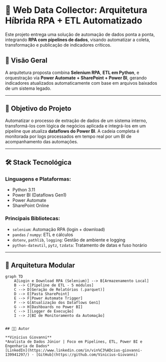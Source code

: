 # 🧠 Web Data Collector: Arquitetura Híbrida RPA + ETL Automatizado

Este projeto entrega uma solução de automação de dados ponta a ponta, integrando **RPA com pipelines de dados**, visando automatizar a coleta, transformação e publicação de indicadores críticos. 

## 🚀 Visão Geral

A arquitetura proposta combina **Selenium RPA**, **ETL em Python**, e orquestração via **Power Automate + SharePoint + Power BI**, gerando indicadores atualizados automaticamente com base em arquivos baixados de um sistema legado.

---

## 🎯 Objetivo do Projeto

Automatizar o processo de extração de dados de um sistema interno, transformá-los com lógica de negócios aplicada e integrá-los em um pipeline que atualiza **dataflows do Power BI**. A cadeia completa é monitorada por logs processados em tempo real por um BI de acompanhamento das automações.

---

## 🛠️ Stack Tecnológica

### Linguagens e Plataformas:
- Python 3.11
- Power BI (Dataflows Gen1)
- Power Automate
- SharePoint Online

### Principais Bibliotecas:
- `selenium`: Automação RPA (login + download)
- `pandas` / `numpy`: ETL e cálculos
- `dotenv`, `pathlib`, `logging`: Gestão de ambiente e logging
- `python-dateutil`, `pytz`, `tzdata`: Tratamento de datas e fuso horário

---

## 🧩 Arquitetura Modular

```mermaid
graph TD
    A[Login e Download RPA (Selenium)] --> B[Armazenamento Local]
    B --> C[Pipeline de ETL - 5 módulos]
    C --> D[Geração de Relatórios (.parquet)]
    D --> E[Pasta SharePoint]
    E --> F[Power Automate Trigger]
    F --> G[Atualização dos Dataflows Gen1]
    G --> H[Dashboards no Power BI]
    C --> I[Logger de Execução]
    I --> J[BI de Monitoramento da Automação]


## 👨‍💻 Autor

**Vinicius Giovanni**  
*Analista de Dados Júnior | Foco em Pipelines, ETL, Power BI e Engenharia de Dados*  
[LinkedIn](https://www.linkedin.com/in/vin%C3%ADcius-giovanni-139941297/) · [GitHub](https://github.com/Vinicius-Giovanni)